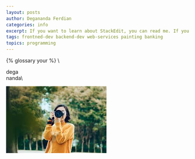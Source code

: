 ```yaml
---
layout: posts
author: Degananda Ferdian
categories: info
excerpt: If you want to learn about StackEdit, you can read me. If you want to play with Markdown, you can edit me. Once you have finished with me, you can create new files by opening the 
tags: frontned-dev backend-dev web-services painting banking
topics: programming
---
```


 {% glossary your %} \

dega\
nanda\

![test image](/assets/images/2024-07/test-image.jpeg)